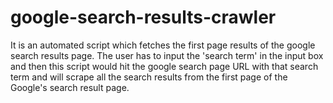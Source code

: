 # google-search-results-crawler
It is an automated script which fetches the first page results of the google search results page. The user has to input the 'search term' in the input box and then this script would hit the google search page URL with that search term and will scrape all the search results from the first page of the Google's search result page.
